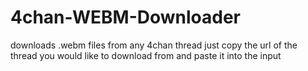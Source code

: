 # 4chan-WEBM-Downloader
downloads .webm files from any 4chan thread
just copy the url of the thread you would like to download from and paste it into the input
